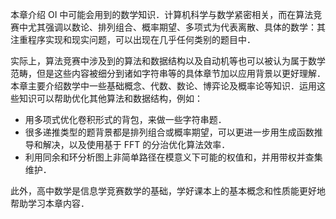 本章介绍 OI 中可能会用到的数学知识．计算机科学与数学紧密相关，而在算法竞赛中尤其强调以数论、排列组合、概率期望、多项式为代表离散、具体的数学：其注重程序实现和现实问题，可以出现在几乎任何类别的题目中．

实际上，算法竞赛中涉及到的算法和数据结构以及自动机等也可以被认为属于数学范畴，但是这些内容被细分到诸如字符串等的具体章节加以应用背景以更好理解．本章主要介绍数学中一些基础概念、代数、数论、博弈论及概率论等知识．运用这些知识可以帮助优化其他算法和数据结构，例如：

-   用多项式优化卷积形式的背包，来做一些字符串题．
-   很多递推类型的题背景都是排列组合或概率期望，可以更进一步用生成函数推导和解决，以及使用基于 FFT 的分治优化算法效率．
-   利用同余和环分析图上非简单路径在模意义下可能的权值和，并用带权并查集维护．

此外，高中数学是信息学竞赛数学的基础，学好课本上的基本概念和性质能更好地帮助学习本章内容．
